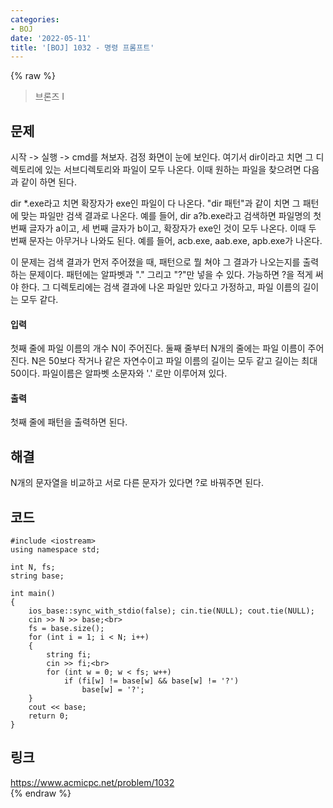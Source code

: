 ```yaml
---
categories:
- BOJ
date: '2022-05-11'
title: '[BOJ] 1032 - 명령 프롬프트'
---
```


{% raw %}
> 브론즈 I<br>

## 문제
시작 -> 실행 -> cmd를 쳐보자. 검정 화면이 눈에 보인다. 여기서 dir이라고 치면 그 디렉토리에 있는 서브디렉토리와 파일이 모두 나온다. 이때 원하는 파일을 찾으려면 다음과 같이 하면 된다.<br>

dir *.exe라고 치면 확장자가 exe인 파일이 다 나온다. "dir 패턴"과 같이 치면 그 패턴에 맞는 파일만 검색 결과로 나온다. 예를 들어, dir a?b.exe라고 검색하면 파일명의 첫 번째 글자가 a이고, 세 번째 글자가 b이고, 확장자가 exe인 것이 모두 나온다. 이때 두 번째 문자는 아무거나 나와도 된다. 예를 들어, acb.exe, aab.exe, apb.exe가 나온다.

이 문제는 검색 결과가 먼저 주어졌을 때, 패턴으로 뭘 쳐야 그 결과가 나오는지를 출력하는 문제이다. 패턴에는 알파벳과 "." 그리고 "?"만 넣을 수 있다. 가능하면 ?을 적게 써야 한다. 그 디렉토리에는 검색 결과에 나온 파일만 있다고 가정하고, 파일 이름의 길이는 모두 같다.

#### 입력
첫째 줄에 파일 이름의 개수 N이 주어진다. 둘째 줄부터 N개의 줄에는 파일 이름이 주어진다. N은 50보다 작거나 같은 자연수이고 파일 이름의 길이는 모두 같고 길이는 최대 50이다. 파일이름은 알파벳 소문자와 '.' 로만 이루어져 있다.

#### 출력
첫째 줄에 패턴을 출력하면 된다.

## 해결
N개의 문자열을 비교하고 서로 다른 문자가 있다면 ?로 바꿔주면 된다.

## 코드
```
#include <iostream>
using namespace std;

int N, fs;
string base;

int main()
{
	ios_base::sync_with_stdio(false); cin.tie(NULL); cout.tie(NULL);
	cin >> N >> base;<br>
	fs = base.size();
	for (int i = 1; i < N; i++)
	{
		string fi;
		cin >> fi;<br>
		for (int w = 0; w < fs; w++)
			if (fi[w] != base[w] && base[w] != '?')
				base[w] = '?';
	}
	cout << base;
	return 0;
}
```

## 링크
https://www.acmicpc.net/problem/1032<br>
{% endraw %}